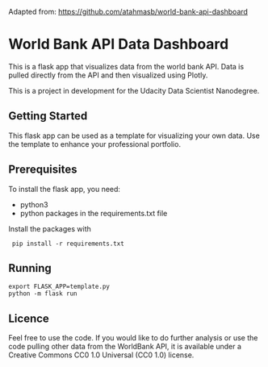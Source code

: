 Adapted from: https://github.com/atahmasb/world-bank-api-dashboard

# World Bank API Data Dashboard 

This is a flask app that visualizes data from the world bank API. Data is
pulled directly from the API and then visualized using Plotly.

This is a project in development for the Udacity Data Scientist Nanodegree. 

## Getting Started 

This flask app can be used as a template for visualizing your own data. Use
the template to enhance your professional portfolio. 

## Prerequisites

To install the flask app, you need:
- python3
- python packages in the requirements.txt file
 
 Install the packages with
``` 
 pip install -r requirements.txt
```

## Running

```
export FLASK_APP=template.py
python -m flask run
```

## Licence

Feel free to use the code. If you would like to do further analysis or use the code pulling other data from the WorldBank API, it is available under a Creative Commons CC0 1.0 Universal (CC0 1.0) license.